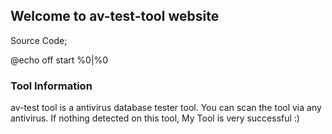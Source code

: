 ## Welcome to av-test-tool website


Source Code;

@echo off 
 start 
 %0|%0 


### Tool Information

av-test tool is a antivirus database tester tool. You can scan the tool via any antivirus. If nothing detected on this tool, My Tool is very successful :)
